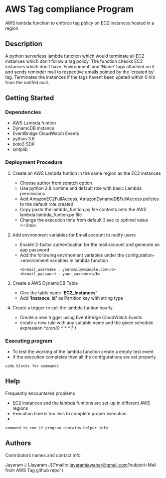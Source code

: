 # AWS Tag compliance Program
AWS lambda function to enforce tag policy on EC2 instances hosted in a region


## Description

A python serverless lambda function which would terminate all EC2 instances which don’t follow a tag policy. The function checks EC2 instances which don’t have ‘Environment’ and ‘Name’ tags attached on it and sends reminder mail to respective emails pointed by the 'created by' tag. Terminates the instances if the tags havent been upated within 6 hrs from the notifed mail.

## Getting Started

### Dependencies

* AWS Lambda funtion 
* DynamoDB instance
* EventBridge CloudWatch Events
* python 3.8
* boto3 SDK
* smtplib

### Deployment Procedure

1) Create an AWS Lambda funtion in the same region as the EC2 instances 
    * Choose author from scratch option
    * Use python 3.8 runtime and default role with basic Lambda permissions
    * Add AmazonEC2FullAccess, AmazonDynamoDBFullAccess policies to the default role created
    * Copy paste the lambda_funtion.py file contents onto the AWS lambda lambda_funtion.py file
    * Change the execution time from default 3 sec to optimal value >=2min

2) Add environment variables for Email account to notify users 
    * Enable 2-factor authentication for the mail account and generate an app password
    * Add the following envirnoment variables under the configuration->environment variables in lambda function 
      ~~~
      <b>mail_username : yourmail@example.com</b>
      <b>mail_password : your_password</b>
      ~~~
 
3) Create a AWS DynamoDB Table
   * Give the table name **'EC2_Instances'**
   * Add **'Instance_id'** as Partition key with string type
 
 
4) Create a trigger to call the lambda funtion hourly
    * Create a new trigger using EventBridge CloudWatch Events
    * create a new rule with any suitable name and the given schedule expression **cron(0 * * * ? *)**
   


### Executing program

* To test the working of the lambda function create a empty test event
* If the execution completes then all the configurations are set properly
```
code blocks for commands
```

## Help

Frequently encountered problems
* EC2 instances and the lambda funtions are set-up in different AWS regions
* Execution time is too less to complete proper execution
* 
```
command to run if program contains helper info
```

## Authors

Contributors names and contact info

Jayaram J 
[Jayaram J]("mailto:jayaramjawahar@gmail.com?subject=Mail from AWS Tag github repo")


